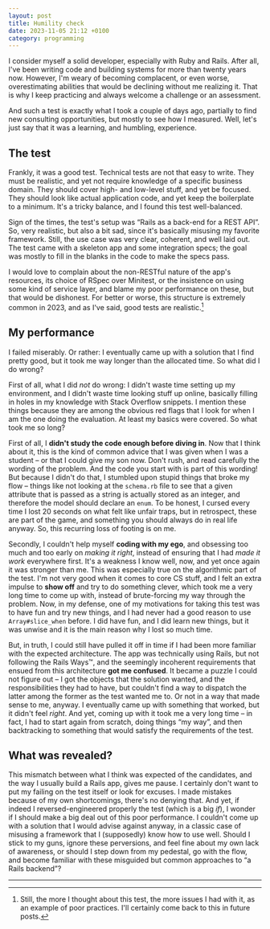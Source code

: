 ```yaml
---
layout: post
title: Humility check
date: 2023-11-05 21:12 +0100
category: programming
---
```


I consider myself a solid developer, especially with Ruby and Rails. After all, I've been writing code and 
building systems for more than twenty years now. However, I'm weary of becoming complacent, or even worse, 
overestimating abilities that would be declining without me realizing it. That is why I keep practicing and 
always welcome a challenge or an assessment.

And such a test is exactly what I took a couple of days ago, partially to find new consulting opportunities, 
but mostly to see how I measured. Well, let's just say that it was a learning, and humbling, experience.

## The test

Frankly, it was a good test. Technical tests are not that easy to write. They must be realistic, and yet not require 
knowledge of a specific business domain. They should cover high- and low-level stuff, and yet be focused. They should 
look like actual application code, and yet keep the boilerplate to a minimum. It's a tricky balance, and I found this 
test well-balanced.

Sign of the times, the test's setup was “Rails as a back-end for a REST API”. So, very realistic, but also a bit 
sad, since it's basically misusing my favorite framework. Still, the use case was very clear, coherent, and well laid 
out. The test came with a skeleton app and some integration specs; the goal was mostly to fill in the blanks in the code 
to make the specs pass.

I would love to complain about the non-RESTful nature of the app's resources, its choice of RSpec over Minitest, or 
the insistence on using some kind of service layer, and blame my poor performance on these, but that would be dishonest. 
For better or worse, this structure is extremely common in 2023, and as I've said, good tests are realistic.[^1]

## My performance

I failed miserably. Or rather: I eventually came up with a solution that I find pretty good, but it took me way longer 
than the allocated time. So what did I do wrong?

First of all, what I did _not_ do wrong: I didn't waste time setting up my environment, and I didn't waste time 
looking stuff up online, basically filling in holes in my knowledge with Stack Overflow snippets. I mention these things 
because they are among the obvious red flags that I look for when I am the one doing the evaluation. At least my basics 
were covered. So what took me so long?

First of all, I **didn't study the code enough before diving in**. Now that I think about it, this is the kind of 
common advice that I was given when I was a student – or that I could give my son now. Don't rush, and read carefully 
the wording of the problem. And the code you start with is part of this wording! But because I didn't do that, I 
stumbled upon stupid things that broke my flow – things like not looking at the `schema.rb` file to see that a given 
attribute that is passed as a string is actually stored as an integer, and therefore the model should declare an `enum`. 
To be honest, I cursed every time I lost 20 seconds on what felt like unfair traps, but in retrospect, these are part of 
the game, and something you should always do in real life anyway. So, this recurring loss of footing is on me.

Secondly, I couldn't help myself **coding with my ego**, and obsessing too much and too early on _making it right_, 
instead of ensuring that I had _made it work_ everywhere first. It's a weakness I know well, now, and yet once again 
it was stronger than me. This was especially true on the algorithmic part of the test. I'm not very good when it comes to 
core CS stuff, and I felt an extra impulse to **show off** and try to do something clever, which took me a very 
long time to come up with, instead of brute-forcing my way through the problem. Now, in my defense, one of my motivations 
for taking this test was to have fun and try new things, and I had never had a good reason to use `Array#slice_when` 
before. I did have fun, and I did learn new things, but it was unwise and it is the main reason why I lost so much time.

But, in truth, I could still have pulled it off in time if I had been more familiar with the expected architecture. 
The app was technically using Rails, but not following the Rails Ways™, and the seemingly incoherent requirements that 
ensued from this architecture **got me confused**. It became a puzzle I could not figure out – I got the objects 
that the solution wanted, and the responsibilities they had to have, but couldn't find a way to dispatch the latter 
among the former as the test wanted me to. Or not in a way that made sense to me, anyway. I eventually came up with 
something that worked, but it didn't feel _right_. And yet, coming up with it took me a very long time – in fact, I 
had to start again from scratch, doing things “my way”, and then backtracking to something that would satisfy the 
requirements of the test.

## What was revealed?

This mismatch between what I think was expected of the candidates, and the way I usually build a Rails app, gives 
me pause. I certainly don't want to put my failing on the test itself or look for excuses. I made mistakes because 
of my own shortcomings, there's no denying that. And yet, if indeed I reversed-engineered properly the test (which is 
a big _if_), I wonder if I should make a big deal out of this poor performance. I couldn't come up with a solution 
that I would advise against anyway, in a classic case of misusing a framework that I (supposedly) know how to use well. 
Should I stick to my guns, ignore these perversions, and feel fine about my own lack of awareness, or should I step 
down from my pedestal, go with the flow, and become familiar with these misguided but common approaches to “a Rails 
backend”?

---

[^1]: Still, the more I thought about this test, the more issues I had with it, as an example of poor practices. I'll 
certainly come back to this in future posts.

